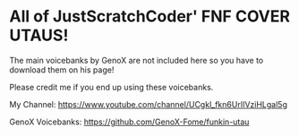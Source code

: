 # All of JustScratchCoder' FNF COVER UTAUS!

The main voicebanks by GenoX are not included here so you have to download them on his page!

Please credit me if you end up using these voicebanks.



My Channel: https://www.youtube.com/channel/UCgkl_fkn6UrIIVziHLgal5g

GenoX Voicebanks: https://github.com/GenoX-Fome/funkin-utau
